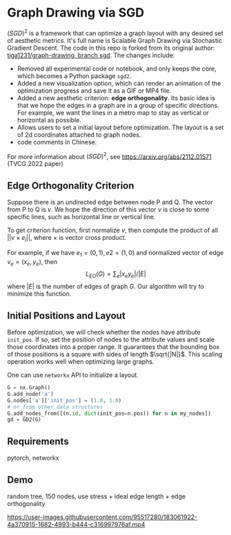 # Graph Drawing via SGD

$(SGD)^2$ is a framework that can optimize a graph layout with any desired set of aesthetic metrics. It's full name is Scalable Graph Drawing via Stochastic Gradient Descent. The code in this repo is forked from its original author: [tiga1231/graph-drawing, branch sgd](https://github.com/tiga1231/graph-drawing/tree/sgd). The changes include:

- Removed all experimental code or notebook, and only keeps the core, which becomes a Python package `sgd2`.
- Added a new visualization option, which can render an animation of the optimization progress and save it as a GIF or MP4 file.
- Added a new aesthetic criterion: **edge orthogonality**. Its basic idea is that we hope the edges in a graph are in a group of specific directions. For example, we want the lines in a metro map to stay as vertical or horizontal as possible.
- Allows users to set a initial layout before optimization. The layout is a set of 2d coordinates attached to graph nodes.
- code comments in Chinese.

For more information about $(SGD)^2$, see https://arxiv.org/abs/2112.01571 (TVCG 2022 paper)

## Edge Orthogonality Criterion

Suppose there is an undirected edge between node P and Q. The vector from P to Q is $v$. We hope the direction of this vector $v$ is close to some specific lines, such as horizontal line or vertical line.

To get criterion function, first normalize $v$, then compute the product of all $||v \times e_i||$, where $\times$ is vector cross product.

For example, if we have $e_1 = (0, 1), e2=(1, 0)$ and normalized vector of edge $v_e=(x_e, y_e)$, then
$$
L_{EO}(G)=\sum_e |x_e y_e| / |E|
$$
where $|E|$ is the number of edges of graph $G$. Our algorithm will try to minimize this function.

## Initial Positions and Layout

Before optimization, we will check whether the nodes have attribute `init_pos`. If so, set the position of nodes to the attribute values and scale those coordinates into a proper range. It guarantees that the bounding box of those positions is a square with sides of length $\sqrt{|N|}$. This scaling operation works well when optimizing large graphs.

One can use `networkx` API to initialize a layout.

```python
G = nx.Graph()
G.add_node('a')
G.nodes['a']['init_pos'] = (1.0, 1.0)
# or from other data structures
G.add_nodes_from([(n.id, dict(init_pos=n.pos)) for n in my_nodes])
gd = GD2(G)
```

## Requirements

pytorch, networkx

## Demo

random tree, 150 nodes, use stress + ideal edge length + edge orthogonality


https://user-images.githubusercontent.com/95517280/183061922-4a370915-1682-4993-b444-c316997976af.mp4

